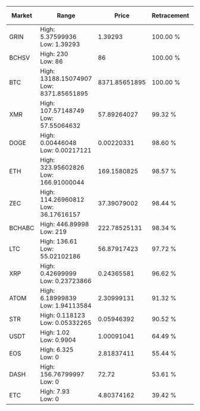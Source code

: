 | Market | Range | Price| Retracement | Doubles to 50% |
| --- | --- | --- | --- | --- |
| GRIN | High: 5.37599936<br />Low: 1.39293 | 1.39293 | 100.00 % | 2.43 |
| BCHSV | High: 230<br />Low: 86 | 86 | 100.00 % | 1.84 |
| BTC | High: 13188.15074907<br />Low: 8371.85651895 | 8371.85651895 | 100.00 % | 1.29 |
| XMR | High: 107.57148749<br />Low: 57.55064632 | 57.89264027 | 99.32 % | 1.43 |
| DOGE | High: 0.00446048<br />Low: 0.00217121 | 0.00220331 | 98.60 % | 1.50 |
| ETH | High: 323.95602826<br />Low: 166.91000044 | 169.1580825 | 98.57 % | 1.45 |
| ZEC | High: 114.26960812<br />Low: 36.17616157 | 37.39079002 | 98.44 % | 2.01 |
| BCHABC | High: 446.89998<br />Low: 219 | 222.78525131 | 98.34 % | 1.49 |
| LTC | High: 136.61<br />Low: 55.02102186 | 56.87917423 | 97.72 % | 1.68 |
| XRP | High: 0.42699999<br />Low: 0.23723866 | 0.24365581 | 96.62 % | 1.36 |
| ATOM | High: 6.18999839<br />Low: 1.94113584 | 2.30999131 | 91.32 % | 1.76 |
| STR | High: 0.118123<br />Low: 0.05332265 | 0.05946392 | 90.52 % | 1.44 |
| USDT | High: 1.02<br />Low: 0.9904 | 1.00091041 | 64.49 % | 1.00 |
| EOS | High: 6.325<br />Low: 0 | 2.81837411 | 55.44 % | 1.12 |
| DASH | High: 156.76799997<br />Low: 0 | 72.72 | 53.61 % | 1.08 |
| ETC | High: 7.93<br />Low: 0 | 4.80374162 | 39.42 % | 0.00 |
